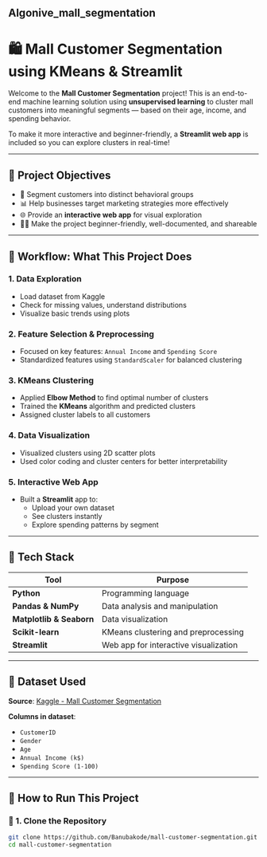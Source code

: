 ## Algonive_mall_segmentation
# 🛍️ Mall Customer Segmentation using KMeans & Streamlit

Welcome to the **Mall Customer Segmentation** project! This is an end-to-end machine learning solution using **unsupervised learning** to cluster mall customers into meaningful segments — based on their age, income, and spending behavior.

To make it more interactive and beginner-friendly, a **Streamlit web app** is included so you can explore clusters in real-time!

---

## 🎯 Project Objectives

- 🎯 Segment customers into distinct behavioral groups
- 📊 Help businesses target marketing strategies more effectively
- 🌐 Provide an **interactive web app** for visual exploration
- 🧑‍💻 Make the project beginner-friendly, well-documented, and shareable

---

## 🧠 Workflow: What This Project Does

### 1. **Data Exploration**
- Load dataset from Kaggle
- Check for missing values, understand distributions
- Visualize basic trends using plots

### 2. **Feature Selection & Preprocessing**
- Focused on key features: `Annual Income` and `Spending Score`
- Standardized features using `StandardScaler` for balanced clustering

### 3. **KMeans Clustering**
- Applied **Elbow Method** to find optimal number of clusters
- Trained the **KMeans** algorithm and predicted clusters
- Assigned cluster labels to all customers

### 4. **Data Visualization**
- Visualized clusters using 2D scatter plots
- Used color coding and cluster centers for better interpretability

### 5. **Interactive Web App**
- Built a **Streamlit** app to:
  - Upload your own dataset
  - See clusters instantly
  - Explore spending patterns by segment

---

## 🧪 Tech Stack

| Tool | Purpose |
|------|---------|
| **Python** | Programming language |
| **Pandas & NumPy** | Data analysis and manipulation |
| **Matplotlib & Seaborn** | Data visualization |
| **Scikit-learn** | KMeans clustering and preprocessing |
| **Streamlit** | Web app for interactive visualization |

---

## 📂 Dataset Used

**Source**: [Kaggle - Mall Customer Segmentation](https://www.kaggle.com/datasets/vjchoudhary7/customer-segmentation-tutorial)

**Columns in dataset**:
- `CustomerID`
- `Gender`
- `Age`
- `Annual Income (k$)`
- `Spending Score (1-100)`

---

## 🚀 How to Run This Project

### 🔁 1. Clone the Repository

```bash
git clone https://github.com/Banubakode/mall-customer-segmentation.git
cd mall-customer-segmentation


